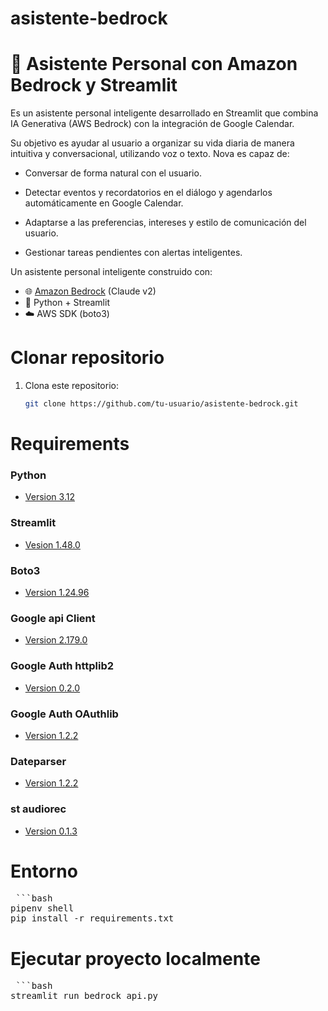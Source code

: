 # asistente-bedrock
# 🤖 Asistente Personal con Amazon Bedrock y Streamlit

Es un asistente personal inteligente desarrollado en Streamlit que combina IA Generativa (AWS Bedrock) con la integración de Google Calendar.

Su objetivo es ayudar al usuario a organizar su vida diaria de manera intuitiva y conversacional, utilizando voz o texto. Nova es capaz de:

   - Conversar de forma natural con el usuario.

   - Detectar eventos y recordatorios en el diálogo y agendarlos automáticamente en Google Calendar.

   - Adaptarse a las preferencias, intereses y estilo de comunicación del usuario.

   - Gestionar tareas pendientes con alertas inteligentes.

Un asistente personal inteligente construido con:

- 🌐 [Amazon Bedrock](https://aws.amazon.com/bedrock/) (Claude v2)
- 🧠 Python + Streamlit
- ☁️ AWS SDK (boto3)

# Clonar repositorio

1. Clona este repositorio:
   ```bash
   git clone https://github.com/tu-usuario/asistente-bedrock.git

# Requirements 

### Python 
   - [Version 3.12](https://www.python.org/downloads/)

### Streamlit
   - [Vesion 1.48.0](https://docs.streamlit.io/get-started/installation)

### Boto3 
   - [Version 1.24.96](https://pypi.org/project/boto3/1.24.96/)

### Google api Client
   - [Version 2.179.0](https://developers.google.com/workspace/docs/api/how-tos/libraries?hl=es-419#python)

### Google Auth httplib2
   - [Version 0.2.0](https://pypi.org/project/google-auth-httplib2/)

### Google Auth OAuthlib
   - [Version 1.2.2](https://pypi.org/project/google-auth-oauthlib/)

### Dateparser
   - [Version 1.2.2](https://pypi.org/project/dateparser/)

### st audiorec
   - [Version  0.1.3](https://pypi.org/project/streamlit-audiorec/)

# Entorno

<pre> ```bash 
pipenv shell 
pip install -r requirements.txt </pre>

# Ejecutar proyecto localmente

<pre> ```bash 
streamlit run bedrock_api.py </pre>


